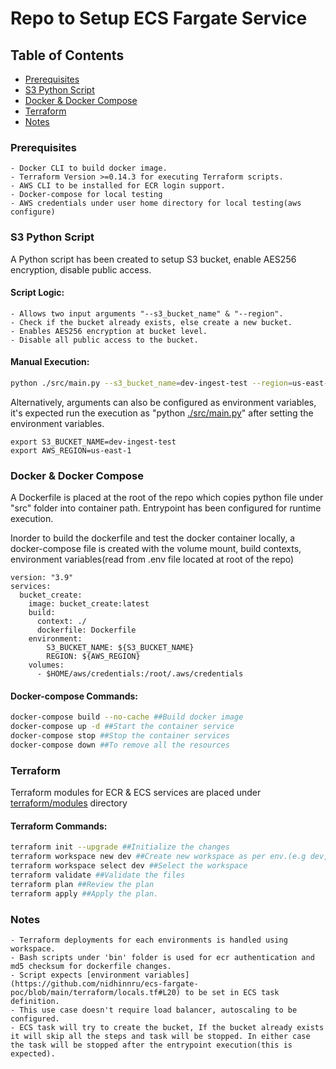 # Repo to Setup ECS Fargate Service

## Table of Contents

* [Prerequisites](#prerequisites)
* [S3 Python Script](#s3-python-script)
* [Docker & Docker Compose](#docker-docker-compose)
* [Terraform](#terraform)
* [Notes](#notes)

### Prerequisites

	- Docker CLI to build docker image.
	- Terraform Version >=0.14.3 for executing Terraform scripts. 
	- AWS CLI to be installed for ECR login support.
	- Docker-compose for local testing
	- AWS credentials under user home directory for local testing(aws configure)

### S3 Python Script

A Python script has been created to setup S3 bucket, enable AES256 encryption, disable public access.

#### Script Logic:
	- Allows two input arguments "--s3_bucket_name" & "--region".
	- Check if the bucket already exists, else create a new bucket.
	- Enables AES256 encryption at bucket level.
	- Disable all public access to the bucket.

#### Manual Execution:
```sh
python ./src/main.py --s3_bucket_name=dev-ingest-test --region=us-east-1
```

Alternatively, arguments can also be configured as environment variables, it's expected run the execution as "python [./src/main.py](https://github.com/nidhinnru/ecs-fargate-poc/blob/main/src/main.py)" after setting the environment variables.
```
export S3_BUCKET_NAME=dev-ingest-test
export AWS_REGION=us-east-1
```

### Docker & Docker Compose

A Dockerfile is placed at the root of the repo which copies python file under "src" folder into container path. Entrypoint has been configured for runtime execution.

Inorder to build the dockerfile and test the docker container locally, a docker-compose file is created with the volume mount, build contexts, environment variables(read from .env file located at root of the repo)

```console
version: "3.9"
services:
  bucket_create:
    image: bucket_create:latest
    build:
      context: ./
      dockerfile: Dockerfile
    environment:
        S3_BUCKET_NAME: ${S3_BUCKET_NAME}
        REGION: ${AWS_REGION}
    volumes:
      - $HOME/aws/credentials:/root/.aws/credentials
```

#### Docker-compose Commands:
```sh
docker-compose build --no-cache ##Build docker image
docker-compose up -d ##Start the container service
docker-compose stop ##Stop the container services
docker-compose down ##To remove all the resources
```

### Terraform

Terraform modules for ECR & ECS services are placed under [terraform/modules](https://github.com/nidhinnru/ecs-fargate-poc/tree/main/terraform/modules) directory

#### Terraform Commands:
```sh
terraform init --upgrade ##Initialize the changes
terraform workspace new dev ##Create new workspace as per env.(e.g dev, beta, & prod)
terraform workspace select dev ##Select the workspace
terraform validate ##Validate the files
terraform plan ##Review the plan
terraform apply ##Apply the plan. 
```

### Notes
	- Terraform deployments for each environments is handled using workspace. 
	- Bash scripts under 'bin' folder is used for ecr authentication and md5 checksum for dockerfile changes.
	- Script expects [environment variables](https://github.com/nidhinnru/ecs-fargate-poc/blob/main/terraform/locals.tf#L20) to be set in ECS task definition.
	- This use case doesn't require load balancer, autoscaling to be configured.
	- ECS task will try to create the bucket, If the bucket already exists it will skip all the steps and task will be stopped. In either case the task will be stopped after the entrypoint execution(this is expected).
